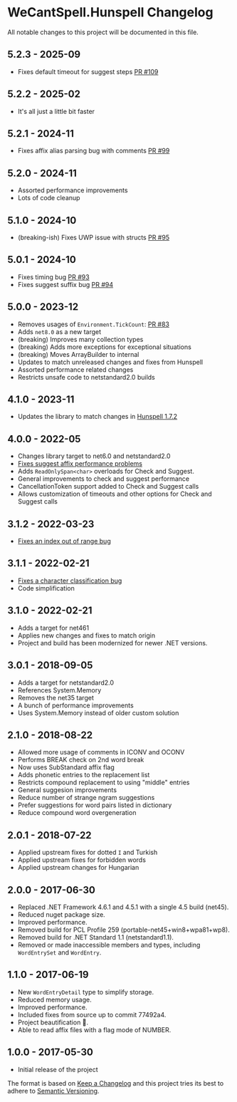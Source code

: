 # WeCantSpell.Hunspell Changelog

All notable changes to this project will be documented in this file.

## 5.2.3 - 2025-09

- Fixes default timeout for suggest steps [PR #109](https://github.com/aarondandy/WeCantSpell.Hunspell/pull/109)

## 5.2.2 - 2025-02

- It's all just a little bit faster

## 5.2.1 - 2024-11

- Fixes affix alias parsing bug with comments [PR #99](https://github.com/aarondandy/WeCantSpell.Hunspell/pull/99)

## 5.2.0 - 2024-11

- Assorted performance improvements
- Lots of code cleanup

## 5.1.0 - 2024-10

- (breaking-ish) Fixes UWP issue with structs [PR #95](https://github.com/aarondandy/WeCantSpell.Hunspell/pull/95)

## 5.0.1 - 2024-10

- Fixes timing bug [PR #93](https://github.com/aarondandy/WeCantSpell.Hunspell/pull/93)
- Fixes suggest suffix bug [PR #94](https://github.com/aarondandy/WeCantSpell.Hunspell/pull/94)

## 5.0.0 - 2023-12

- Removes usages of `Environment.TickCount`: [PR #83](https://github.com/aarondandy/WeCantSpell.Hunspell/pull/83)
- Adds `net8.0` as a new target
- (breaking) Improves many collection types
- (breaking) Adds more exceptions for exceptional situations
- (breaking) Moves ArrayBuilder to internal
- Updates to match unreleased changes and fixes from Hunspell
- Assorted performance related changes
- Restricts unsafe code to netstandard2.0 builds

## 4.1.0 - 2023-11

- Updates the library to match changes in [Hunspell 1.7.2](https://github.com/hunspell/hunspell/releases/tag/v1.7.2)

## 4.0.0 - 2022-05

- Changes library target to net6.0 and netstandard2.0
- [Fixes suggest affix performance problems](https://github.com/aarondandy/WeCantSpell.Hunspell/issues/40)
- Adds `ReadOnlySpan<char>` overloads for Check and Suggest.
- General improvements to check and suggest performance
- CancellationToken support added to Check and Suggest calls
- Allows customization of timeouts and other options for Check and Suggest calls

## 3.1.2 - 2022-03-23

- [Fixes an index out of range bug](https://github.com/aarondandy/WeCantSpell.Hunspell/issues/71)

## 3.1.1 - 2022-02-21

- [Fixes a character classification bug](https://github.com/aarondandy/WeCantSpell.Hunspell/pull/54)
- Code simplification

## 3.1.0 - 2022-02-21

- Adds a target for net461
- Applies new changes and fixes to match origin
- Project and build has been modernized for newer .NET versions.

## 3.0.1 - 2018-09-05

- Adds a target for netstandard2.0
- References System.Memory
- Removes the net35 target
- A bunch of performance improvements
- Uses System.Memory instead of older custom solution

## 2.1.0 - 2018-08-22

- Allowed more usage of comments in ICONV and OCONV
- Performs BREAK check on 2nd word break
- Now uses SubStandard affix flag
- Adds phonetic entries to the replacement list
- Restricts compound replacement to using "middle" entries
- General suggesion improvements
- Reduce number of strange ngram suggestions
- Prefer suggestions for word pairs listed in dictionary
- Reduce compound word overgeneration

## 2.0.1 - 2018-07-22

- Applied upstream fixes for dotted `I` and Turkish
- Applied upstream fixes for forbidden words
- Applied upstream changes for Hungarian

## 2.0.0 - 2017-06-30

- Replaced .NET Framework 4.6.1 and 4.5.1 with a single 4.5 build (net45).
- Reduced nuget package size.
- Improved performance.
- Removed build for PCL Profile 259 (portable-net45+win8+wpa81+wp8).
- Removed build for .NET Standard 1.1 (netstandard1.1).
- Removed or made inaccessible members and types, including `WordEntrySet` and `WordEntry`.

## 1.1.0 - 2017-06-19

- New `WordEntryDetail` type to simplify storage.
- Reduced memory usage.
- Improved performance.
- Included fixes from source up to commit 77492a4.
- Project beautification 🐝.
- Able to read affix files with a flag mode of NUMBER.

## 1.0.0 - 2017-05-30

- Initial release of the project

The format is based on [Keep a Changelog](http://keepachangelog.com/) and this project tries its best to adhere to [Semantic Versioning](http://semver.org/).
